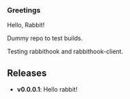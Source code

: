 ### Greetings 
Hello, Rabbit!

Dummy repo to test builds.

Testing rabbithook and rabbithook-client.


## Releases

* **v0.0.0.1**: Hello rabbit! 

<!-- test 7 -->
